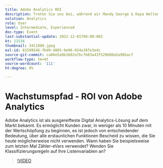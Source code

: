 ```yaml
---
title: Adobe Analytics ROI
description: Treten Sie uns bei, während wir Mandy George & Kaya Walton, zwei erfahrene Kunden und Adobe Analytics-Nutzer im Blickpunkt haben. Jeder wird seinen besten Adobe Analytics-Tipp oder -Trick teilen. Auf ihre Sitzung folgt eine Gelegenheit, Fragen live zu stellen. Das willst du nicht verpassen.
solution: Analytics
role: User
level: Intermediate, Experienced
doc-type: Event
last-substantial-update: 2022-12-01T00:00:00Z
kt: 11534
thumbnail: 3411898.jpeg
exl-id: 81599546-fbd9-4805-9e96-924a38fe3e4c
source-git-commit: ca06e5a8b1602a7bcfb83a43f529680a5a96bacf
workflow-type: tm+mt
source-wordcount: '111'
ht-degree: 0%

---
```


# Wachstumspfad - ROI von Adobe Analytics

Adobe Analytics ist als ausgereifteste Digital Analytics-Lösung auf dem Markt bekannt. Es ermöglicht Kunden zwar, in weniger als 10 Minuten mit der Wertschöpfung zu beginnen, es ist jedoch von entscheidender Bedeutung, über alle erstaunlichen Funktionen Bescheid zu wissen, die Sie heute möglicherweise nicht verwenden. Wann haben Sie beispielsweise zum letzten Mal Zähler-eVars verwendet? Wenden Sie Klassifizierungsregeln auf Ihre Listenvariablen an?

>[!VIDEO](https://video.tv.adobe.com/v/3411898/?quality=12&learn=on)
